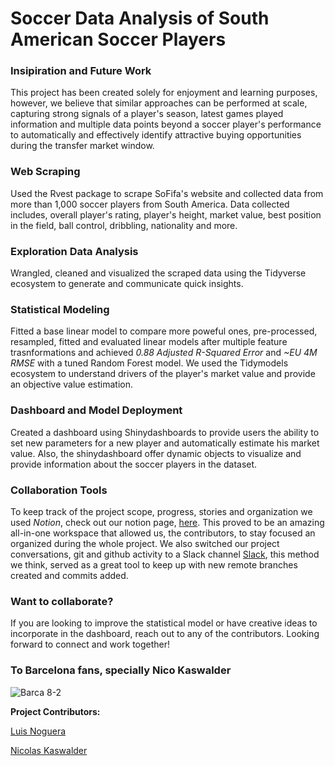 # Soccer Data Analysis of South American Soccer Players

### Insipiration and Future Work

This project has been created solely for enjoyment and learning purposes, however, we believe that similar approaches can be performed at scale, capturing strong signals of a player's season, latest games played information and multiple data points beyond a soccer player's performance to automatically and effectively identify attractive buying opportunities during the transfer market window.

### Web Scraping 

Used the Rvest package to scrape SoFifa's website and collected data from more than 1,000 soccer players from South America. Data collected includes, overall player's rating, player's height, market value, best position in the field, ball control, dribbling, nationality and more.

### Exploration Data Analysis 

Wrangled, cleaned and visualized the scraped data using the Tidyverse ecosystem to generate and communicate quick insights. 

### Statistical Modeling

Fitted a base linear model to compare more poweful ones, pre-processed, resampled, fitted and evaluated linear models after multiple feature trasnformations and achieved *0.88 Adjusted R-Squared Error* and *~EU 4M RMSE* with a tuned Random Forest model. We used the Tidymodels ecosystem to understand drivers of the player's market value and provide an objective value estimation. 

### Dashboard and Model Deployment

Created a dashboard using Shinydashboards to provide users the ability to set new parameters for a new player and automatically estimate his market value. Also, the shinydashboard offer dynamic objects to visualize and provide information about the soccer players in the dataset. 

### Collaboration Tools 

To keep track of the project scope, progress, stories and organization we used *Notion*, check out our notion page, [here](https://www.notion.so/luisnoguera/Soccer-Analytics-14ebe2427ce448a8884660d8291e4fdb). This proved to be an amazing all-in-one workspace that allowed us, the contributors, to stay focused an organized during the whole project. We also switched our project conversations, git and github activity to a Slack channel [Slack](https://slack.com/), this method we think, served as a great tool to keep up with new remote branches created and commits added. 

### Want to collaborate?

If you are looking to improve the statistical model or have creative ideas to incorporate in the dashboard, reach out to any of the contributors. Looking forward to connect and work together!

### To Barcelona fans, specially Nico Kaswalder 

![Barca 8-2](https://img-9gag-fun.9cache.com/photo/aBmL92A_700bwp.webp)


**Project Contributors:** 

[Luis Noguera](https://www.linkedin.com/in/luis-noguera/)

[Nicolas Kaswalder](https://www.linkedin.com/in/nicolas-kaswalder)

